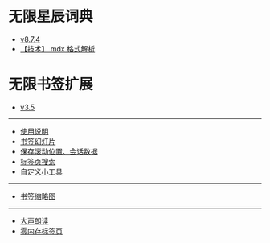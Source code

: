 # 无限星辰词典
- [v8.7.4](content/无限星辰_devlog.md)
- [【技术】 mdx 格式解析](content/无限星辰/fileformat_svg.md)

# 无限书签扩展
- [v3.5](content/无限书签_devlog.md)
- ---
- [使用说明](content/无限书签/使用说明.md)
- [书签幻灯片](content/无限书签/书签幻灯片.md)
- [保存滚动位置、会话数据](content/无限书签/如何保存滚动位置等会话数据.md)
- [标签页搜索](content/无限书签/标签页搜索.md)
- [自定义小工具](content/无限书签/自定义页面.md)
- ---
- [书签缩略图](content/无限书签/书签缩略图.md)
- ---
- [大声朗读](content/无限书签/大声朗读.md)
- [零内存标签页](content/无限书签/零内存标签页.md)


    
    
